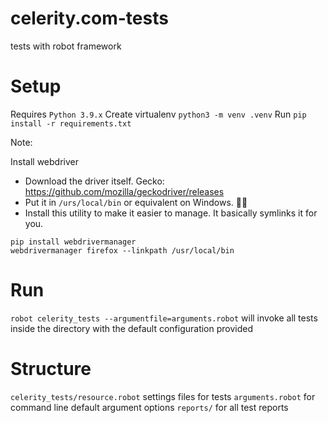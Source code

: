 # celerity.com-tests
tests with robot framework



# Setup

Requires `Python 3.9.x`
Create virtualenv `python3 -m venv .venv`
Run `pip install -r requirements.txt`


Note:

Install webdriver

- Download the driver itself. Gecko: https://github.com/mozilla/geckodriver/releases
- Put it in `/urs/local/bin` or equivalent on Windows. 🤷‍♂️
- Install this utility to make it easier to manage. It basically symlinks it for you.

```
pip install webdrivermanager
webdrivermanager firefox --linkpath /usr/local/bin
```

# Run

`robot celerity_tests --argumentfile=arguments.robot` will invoke all tests inside the directory with the default configuration provided


# Structure

`celerity_tests/resource.robot` settings files for tests
`arguments.robot` for command line default argument options
`reports/` for all test reports